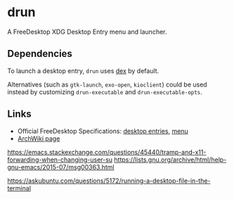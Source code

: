 # drun

A FreeDesktop XDG Desktop Entry menu and launcher.



## Dependencies

To launch a desktop entry, `drun` uses [dex](https://github.com/jceb/dex) by default.

Alternatives (such as `gtk-launch`, `exo-open`, `kioclient`) could be used instead by customizing `drun-executable` and `drun-executable-opts`.


## Links

 - Official FreeDesktop Specifications: [desktop entries](https://specifications.freedesktop.org/desktop-entry-spec/desktop-entry-spec-latest.html), [menu](https://specifications.freedesktop.org/menu-spec/latest/index.html)
 - [ArchWiki page](https://wiki.archlinux.org/index.php/Desktop_entries)


https://emacs.stackexchange.com/questions/45440/tramp-and-x11-forwarding-when-changing-user-su
https://lists.gnu.org/archive/html/help-gnu-emacs/2015-07/msg00363.html

https://askubuntu.com/questions/5172/running-a-desktop-file-in-the-terminal
